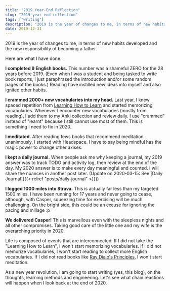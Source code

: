 ```yaml
---
title: "2019 Year-End Reflection"
slug: "2019-year-end-reflection"
tags: ["writing"]
description: "2019 is the year of changes to me, in terms of new habits developed and the new responsibility of becoming a father. Here are what I have done."
date: 2019-12-31
---
```

2019 is the year of changes to me, in terms of new habits developed and the new responsibility of becoming a father. 

Here are what I have done.

**I completed 9 English books.** This number was a shameful ZERO for the 28 years before 2019. (Even when I was a student and being tasked to write book reports, I just paraphrased the introduction and/or some random pages of the books.) Reading have instilled new ideas into myself and also ignited other habits.

**I crammed 2000+ new vocabularies into my head.** Last year, I knew spaced repetition from [Learning How to Learn][1] and started memorizing vocabularies. Whenever I encounter new vocabularies (mostly from reading), I add them to my Anki collection and review daily. I use "crammed" instead of "learnt" because I still cannot use most of them. This is something I need to fix in 2020.

**I meditated.** After reading fews books that recommend meditation unanimously, I started with Headspace. I have to say being mindful has the magic power to change other axises.

**I kept a daily journal.** When people ask me why keeping a journal, my 2019 answer was to track TODO and activity log, then review at the end of the day. My 2020 answer is to make every day meaningful and counted. I will share the nuances in another post later. (Update on 2020-03-15: See [Daily Journal]({{< relref "posts/daily-journal" >}}))

**I logged 1000 miles into Strava.**  This is actually far less than my targeted 1500 miles. I have been running for 17 years and never going to cease, although, with Casper, squeezing time for exercising will be much challenging. On the bright side, this could be an excuse for ignoring the pacing and millage :p

**We delivered Casper!** This is marvellous even with the sleepless nights and all other compromises. Taking good care of the little one and my wife is the overarching priority in 2020.

Life is composed of events that are interconnected. If I did not take the "Learning How to Learn", I won't start memorizing vocabularies. If I did not memorize vocabularies, I won't start reading to collect more English vocabularies. If I did not read books like [Ray Dialo's Principles][2], I won't start meditation.

As a new year revolution, I am going to start writing (yes, this blog), on the thoughts, learning methods and engineering. Let's see what chain reactions will happen when I look back at the end of 2020.

[1]: https://www.coursera.org/learn/learning-how-to-learn
[2]: https://www.goodreads.com/book/show/34536488
